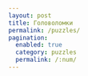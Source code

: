 ```yaml
---
layout: post
title: Головоломки
permalink: /puzzles/
pagination:
  enabled: true
  category: puzzles
  permalink: /:num/
---
```

